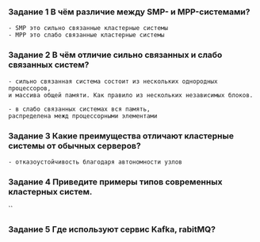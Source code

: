### Задание 1 В чём различие между SMP- и MPP-системами?

	- SMP это сильно связанные кластерные системы 
	- MPP это слабо связанные кластерные системы

### Задание 2 В чём отличие сильно связанных и слабо связанных систем?

	- сильно связанная система состоит из нескольких однородных процессоров, 
	и массива общей памяти. Как правило из нескольких независимых блоков.

	- в слабо связанных системах вся память, 
	распределена межд процессорными элементами

### Задание 3 Какие преимущества отличают кластерные системы от обычных серверов?

	- отказоустойчивость благодаря автономности узлов

### Задание 4 Приведите примеры типов современных кластерных систем.

``

### Задание 5 Где используют сервис Kafka, rabitMQ?
